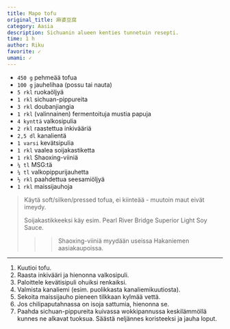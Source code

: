 ```yaml
---
title: Mapo tofu
original_title: 麻婆豆腐
category: Aasia
description: Sichuanin alueen kenties tunnetuin resepti.
time: 1 h
author: Riku
favorite: ✓
umami: ✓
---
```


* `450 g` pehmeää tofua 
* `100 g` jauhelihaa (possu tai nauta)
* `5 rkl` ruokaöljyä
* `1 rkl` sichuan-pippureita
* `3 rkl` doubanjiangia
* `1 rkl` (valinnainen) fermentoituja mustia papuja
* `4 kynttä` valkosipulia
* `2 rkl` raastettua inkivääriä
* `2,5 dl` kanalientä
* `1 varsi` kevätsipulia
* `1 rkl` vaalea soijakastiketta
* `1 rkl` Shaoxing-viiniä
* `¼ tl` MSG:tä
* `¼ tl` valkopippurijauhetta
* `½ rkl` paahdettua seesamiöljyä
* `1 rkl` maissijauhoja

> Käytä soft/silken/pressed tofua, ei kiinteää - muutoin maut eivät imeydy.
>
> Soijakastikkeeksi käy esim. Pearl River Bridge Superior Light Soy Sauce.
>
>>> Shaoxing-viiniä myydään useissa Hakaniemen aasiakaupoissa.

---

1. Kuutioi tofu.
2. Raasta inkivääri ja hienonna valkosipuli.
3. Paloittele kevätisipuli ohuiksi renkaiksi.
4. Valmista kanaliemi (esim. puolikkasta kanaliemikuutiosta).
5. Sekoita maissijauho pieneen tilkkaan kylmää vettä.
6. Jos chilipaputahnassa on isoja sattumia, hienonna se.
7. Paahda sichuan-pippureita kuivassa wokkipannussa keskilämmöllä kunnes ne alkavat tuoksua. Säästä neljännes koristeeksi ja jauha loput.
